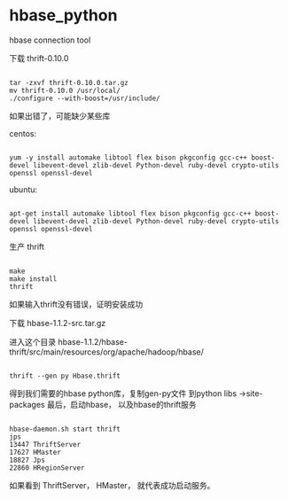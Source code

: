 # hbase_python
hbase connection tool

下载 thrift-0.10.0

<pre><code>
tar -zxvf thrift-0.10.0.tar.gz
mv thrift-0.10.0 /usr/local/
./configure --with-boost=/usr/include/
</code></pre>

如果出错了，可能缺少某些库

centos:

<pre><code>
yum -y install automake libtool flex bison pkgconfig gcc-c++ boost-devel libevent-devel zlib-devel Python-devel ruby-devel crypto-utils openssl openssl-devel
</code></pre>

ubuntu:

<pre><code>
apt-get install automake libtool flex bison pkgconfig gcc-c++ boost-devel libevent-devel zlib-devel Python-devel ruby-devel crypto-utils openssl openssl-devel
</code></pre>

生产 thrift

<pre><code>
make
make install
thrift
</code></pre>

如果输入thrift没有错误，证明安装成功

下载 hbase-1.1.2-src.tar.gz

进入这个目录 hbase-1.1.2/hbase-thrift/src/main/resources/org/apache/hadoop/hbase/

<pre><code>
thrift --gen py Hbase.thrift
</code></pre>

得到我们需要的hbase python库，复制gen-py文件 到python libs ->site-packages
最后，启动hbase， 以及hbase的thrift服务

<pre><code>
hbase-daemon.sh start thrift
jps
13447 ThriftServer
17627 HMaster
18827 Jps
22860 HRegionServer
</code></pre>
如果看到 ThriftServer， HMaster， 就代表成功启动服务。


